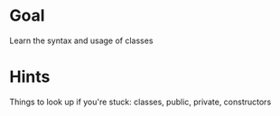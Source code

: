 # Goal
Learn the syntax and usage of classes

# Hints
Things to look up if you're stuck: classes, public, private, constructors
